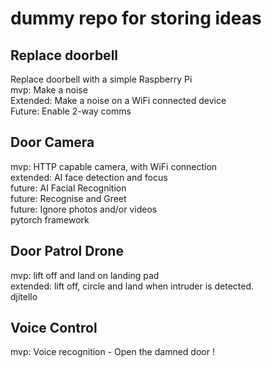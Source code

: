 # dummy repo for storing ideas   
   
## Replace doorbell   
Replace doorbell with a simple Raspberry Pi   
mvp: Make a noise   
Extended: Make a noise on a WiFi connected device   
Future: Enable 2-way comms   
   
## Door Camera   
mvp: HTTP capable camera, with WiFi connection   
extended: AI face detection and focus   
future: AI Facial Recognition   
future: Recognise and Greet   
future: Ignore photos and/or videos   
pytorch framework   
## Door Patrol Drone   
mvp: lift off and land on landing pad   
extended: lift off, circle and land when intruder is detected.   
djitello   
## Voice Control   
mvp: Voice recognition - Open the damned door !   
